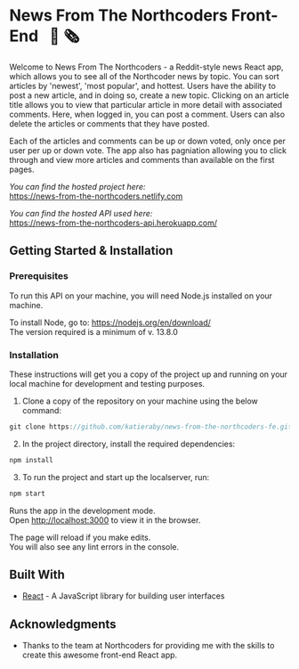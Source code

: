 # News From The Northcoders Front-End &nbsp; :newspaper: :newspaper_roll:

Welcome to News From The Northcoders - a Reddit-style news React app, which allows you to see all of the Northcoder news by topic. You can sort articles by 'newest', 'most popular', and hottest. Users have the ability to post a new article, and in doing so, create a new topic. Clicking on an article title allows you to view that particular article in more detail with associated comments. Here, when logged in, you can post a comment. Users can also delete the articles or comments that they have posted.

Each of the articles and comments can be up or down voted, only once per user per up or down vote. The app also has pagniation allowing you to click through and view more articles and comments than available on the first pages.

*You can find the hosted project here:* \
https://news-from-the-northcoders.netlify.com

*You can find the hosted API used here:* \
https://news-from-the-northcoders-api.herokuapp.com/


## Getting Started & Installation
  ### Prerequisites

  To run this API on your machine, you will need Node.js installed on your machine.

  To install Node, go to: https://nodejs.org/en/download/ \
  The version required is a minimum of v. 13.8.0
  
  
  ### Installation
These instructions will get you a copy of the project up and running on your local machine for development and testing purposes.

1. Clone a copy of the repository on your machine using the below command:

```javascript
git clone https://github.com/katieraby/news-from-the-northcoders-fe.git
```

2. In the project directory, install the required dependencies:

```javascript
npm install
```

3. To run the project and start up the localserver, run:

```javascript
npm start
```

Runs the app in the development mode.<br />
Open [http://localhost:3000](http://localhost:3000) to view it in the browser.

The page will reload if you make edits.<br />
You will also see any lint errors in the console.


## Built With

- [React](https://reactjs.org/) - A JavaScript library for building user interfaces

## Acknowledgments

- Thanks to the team at Northcoders for providing me with the skills to create this awesome front-end React app. 

